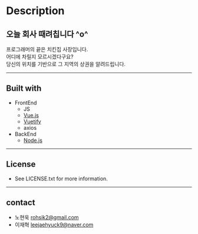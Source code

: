 # **Description**

## 오늘 회사 때려칩니다 ^o^

프로그래머의 끝은 치킨집 사장입니다.  
어디에 차릴지 모르시겠다구요?  
당신의 위치를 기반으로 그 지역의 상권을 알려드립니다.

---

## **Built with**

-   FrontEnd
    -   JS
    -   [Vue.js](https://vuejs.org/)
    -   [Vuetify](https://vuetifyjs.com/en/)
    -   axios
-   BackEnd
    -   [Node.js](https://nodejs.org/en/)

---

## **License**

-   See LICENSE.txt for more information.

---

## **contact**

-   노현욱 rohsik2@gmail.com
-   이재혁 leejaehyuck9@naver.com
